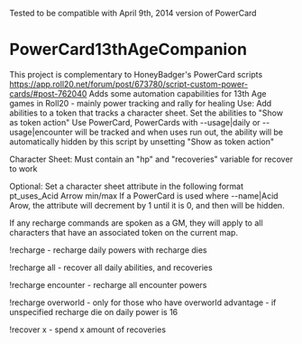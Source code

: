 Tested to be compatible with April 9th, 2014 version of PowerCard


PowerCard13thAgeCompanion
=========================
This project is complementary to HoneyBadger's PowerCard scripts
https://app.roll20.net/forum/post/673780/script-custom-power-cards/#post-762040
Adds some automation capabilities for 13th Age games in Roll20 - mainly power tracking and rally for healing
Use:
Add abilities to a token that tracks a character sheet. Set the abilities to "Show as token action"
Use PowerCard, PowerCards with --usage|daily or --usage|encounter will be tracked and when uses run out, the ability will be automatically
hidden by this script by unsetting "Show as token action"

Character Sheet:
Must contain an "hp" and "recoveries" variable for recover to work

Optional:
Set a character sheet attribute in the following format
pt_uses_Acid Arrow min/max
If a PowerCard is used where --name|Acid Arow, the attribute will decrement by 1 until it is 0, and then will be hidden.


If any recharge commands are spoken as a GM, they will apply to all characters that have an associated token on the current map.

!recharge - recharge daily powers with recharge dies 

!recharge all - recover all daily abilities, and recoveries

!recharge encounter - recharge all encounter powers

!recharge overworld - only for those who have overworld advantage - if unspecified recharge die on daily power is 16



!recover x - spend x amount of recoveries
